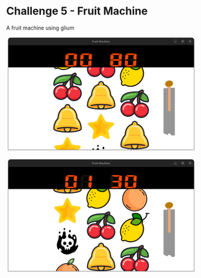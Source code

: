 # Challenge 5 - Fruit Machine

A fruit machine using glium

![image](images/example.png)  
  
![image](images/example-2.png)